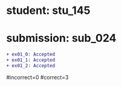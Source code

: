 # student: stu_145
# submission: sub_024

```diff
+ ex01_0: Accepted
+ ex01_1: Accepted
+ ex01_2: Accepted
```
#incorrect=0
#correct=3

